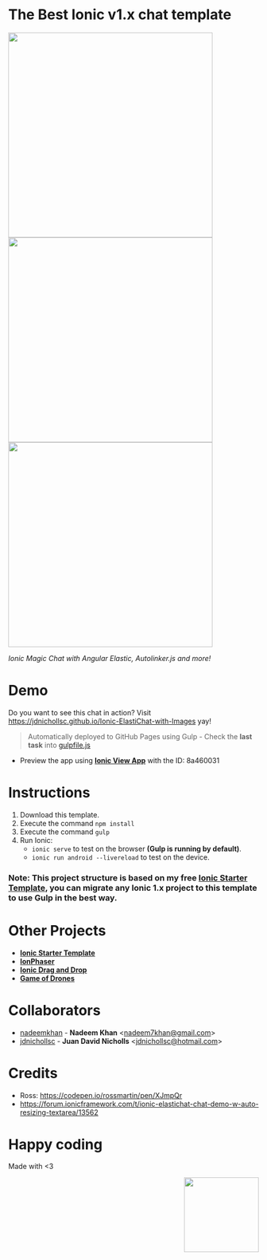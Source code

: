 # **The Best Ionic v1.x chat template**

<img width="auto" height="411px" src="https://s3.amazonaws.com/ionic-marketplace/ionic-elastichat-images/screenshot_1.png">
<img width="auto" height="411px" src="https://s3.amazonaws.com/ionic-marketplace/ionic-elastichat-images/screenshot_2.png">
<img width="auto" height="411px" src="https://s3.amazonaws.com/ionic-marketplace/ionic-elastichat-images/screenshot_3.png">

*Ionic Magic Chat with Angular Elastic, Autolinker.js and more!*

# Demo

Do you want to see this chat in action? Visit https://jdnichollsc.github.io/Ionic-ElastiChat-with-Images yay!
> Automatically deployed to GitHub Pages using Gulp - Check the **last task** into [gulpfile.js](https://github.com/jdnichollsc/Ionic-Starter-Template/blob/master/gulpfile.js)

* Preview the app using **[Ionic View App](http://view.ionic.io/)** with the ID: 8a460031

# Instructions

1. Download this template.
2. Execute the command `npm install`
3. Execute the command `gulp`
4. Run Ionic: 
   - `ionic serve` to test on the browser **(Gulp is running by default)**.
   - `ionic run android --livereload` to test on the device.
   
### **Note**: This project structure is based on my free **[Ionic Starter Template](http://market.ionic.io/starters/ionic-starter-template)**, you can migrate any Ionic 1.x project to this template to use Gulp in the best way. 

# Other Projects
- **[Ionic Starter Template](http://market.ionic.io/starters/ionic-starter-template)**
- **[IonPhaser](http://market.ionic.io/plugins/ionphaser)**
- **[Ionic Drag and Drop](https://github.com/jdnichollsc/Ionic-Drag-and-Drop)**
- **[Game of Drones](https://github.com/jdnichollsc/Game-of-Drones)**

# Collaborators
* [nadeemkhan](https://github.com/nadeemkhan) - **Nadeem Khan** &lt;nadeem7khan@gmail.com&gt;
* [jdnichollsc](https://github.com/jdnichollsc) - **Juan David Nicholls** &lt;jdnichollsc@hotmail.com&gt;

# Credits
- Ross: https://codepen.io/rossmartin/pen/XJmpQr
- https://forum.ionicframework.com/t/ionic-elastichat-chat-demo-w-auto-resizing-textarea/13562

# Happy coding
Made with <3

<img width="150px" src="http://phaser.azurewebsites.net/assets/nicholls.png" align="right">
